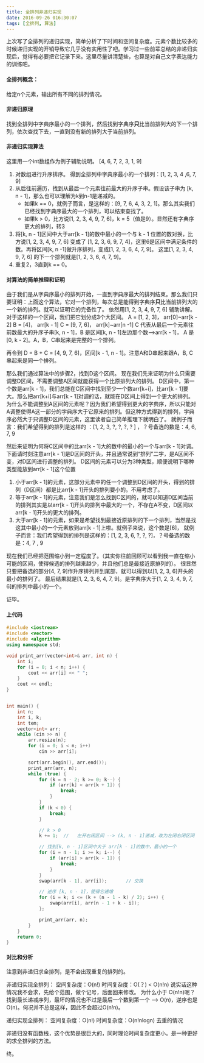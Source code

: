 ```yaml
---
title: 全排列非递归实现
date: 2016-09-26 016:30:07
tags: [全排列, 算法]
---
```

上次写了全排列的递归实现，简单分析了下时间和空间复杂度。元素个数比较多的时候递归实现的开销导致它几乎没有实用性了吧。学习过一些前辈总结的非递归实现后，觉得有必要把它记录下来。这里尽量讲清楚些，也算是对自己文字表达能力的训练吧。

#### 全排列概念：
给定n个元素，输出所有不同的排列情况。

#### 非递归原理
找到全排列中字典序最小的一个排列，然后找到字典序**只**比当前排列大的下一个排列，依次查找下去，一直到没有新的排列大于当前排列。

#### 非递归实现算法
这里用一个int数组作为例子辅助说明。
[4, 6, 7, 2, 3, 1, 9]
1. 对数组进行升序排序。  得到全排列中字典序最小的一个排列：[1, 2, 3, 4 ,6, 7, 9]
2. 从后往前遍历，找到从最后一个元素往前最大的升序子串。假设该子串为 [k, n - 1]，那么也可以理解为k到n-1是递减的。
   - 如果k == 0，就例子而言，是这样的：[9, 7, 6, 4, 3, 2, 1]。那么其实我们已经找到字典序最大的一个排列，可以结束查找了。
   - 如果k > 0，比方说[1, 2, 3, 4, 9, 7, 6]，k = 5（值是9）。显然还有字典序更大的排列，转3
3. 将[k, n - 1]区间中大于arr[k - 1]的数中最小的一个与 k - 1 位置的数对换，比方说[1, 2, 3, 4, 9, 7, 6] 变成了 [1, 2, 3, 6, 9, 7, 4]，这里6是区间中满足条件的数。再将区间[k, n -1]做升序排列，变成[1, 2, 3, 6, 4, 7, 9]。
这里[1, 2, 3, 4, 9, 7, 6] 的下一个排列就是[1, 2, 3, 6, 4, 7, 9]。
4. 重复2，3直到k == 0。

#### 对算法的简单推理和证明
由于我们是从字典序最小的排列开始，一直到字典序最大的排列结束。那么我们只要证明：上面这个算法，它对一个排列，每次总是能得到字典序**只**比当前排列大的一个新的排列。就可以证明它的完备性了。
依然用[1, 2, 3, 4, 9, 7, 6] 辅助讲解。
对于这样的一个区间，我们把它划分成3个大区间。
A = [1, 2, 3]，  arr[0]~arr[k - 2]
B = [4]，  arr[k - 1]
C = [9, 7, 6]， arr[k]~arr[n -1]
C 代表从最后一个元素往前数最大的升序子串[k, n - 1]，B 是区间[k, n - 1]左边那个数-->arr[k - 1]， A 是 [0, k - 2]。A，B，C串起来是完整的一个排列。

再令到 D = B + C = [4, 9, 7, 6]，区间[k - 1, n - 1]。注意A和D串起来跟A，B, C串起来是同一个排列。

那么我们通过算法中的步骤2，找到D这个区间。
现在我们先来证明为什么只需要调整D区间，不需要调整A区间就能获得一个比原排列大的排列。
D区间中，第一个数是arr[k - 1]，我们总能在C区间中找到至少一个数arr[k+i]，比arr[k - 1]要大。那么把arr[k+i]与arr[k - 1]对调的话，就能在D区间上得到一个更大的排列。
为什么不能调整到A区间的元素呢？因为我们希望得到更大的字典序，所以只能对A调整使得A这一部分的字典序大于它原来的排列。但这种方式得到的排列，字典序必然大于只调整D区间的元素，这里读者自己简单推理下就明白了。
就例子而言：我们希望得到的排列是这样的 ：[1, 2, 3, ?, ?, ?, ? ] ，？号备选的数是：4, 6, 7, 9


然后来证明为何将C区间中的比arr[k - 1]大的数中的最小的一个与arr[k - 1]对调。
下面请时刻注意arr[k - 1]是D区间的开头，并且通常说到“排列”二字，是A区间不变，对D区间进行调整的排列。
D区间的元素可以分为3种类型，顺便说明下哪种类型能放到arr[k - 1]这个位置
   1. 小于arr[k - 1]的元素，这部分元素中的任一个调整到D区间的开头，得到的排列（D区间）都是比arr[k - 1]开头的排列要小的。不用考虑了。
   2. 等于arr[k - 1]的元素，注意我们是怎么找到C区间的，就可以知道D区间当前的排列其实是以arr[k - 1]开头的排列中最大的一个，不存在A不变，D区间以arr[k - 1]开头的更大的排列。
   3. 大于arr[k - 1]的元素，如果是希望找到最接近原排列的下一个排列，当然是找这其中最小的一个元素放到arr[k - 1]上啦。就例子来说，这个数是[6]，
就例子而言：我们希望得到的排列是这样的：[1, 2, 3, 6, ?, ?, ?]，？号备选的数是：4, 7 , 9


现在我们已经把范围缩小到一定程度了。（其实你往前回顾可以看到我一直在缩小可能的区间，使得候选的排列越来越少，并且他们总是最接近原排列的）。
很显然只要把备选的部分[4, 7, 9]作升序排列并到尾部，就可以得到以[1, 2, 3, 6]开头的最小的排列了。
最后结果就是[1, 2, 3, 6, 4, 7, 9]。是字典序大于[1, 2, 3, 4, 9, 7, 6]的排列中最小的一个。

证毕。



#### 上代码
```cpp
#include <iostream>
#include <vector>
#include <algorithm>
using namespace std;

void print_arr(vector<int>& arr, int n) {
	int i;
	for (i = 0; i < n; i++) {
		cout << arr[i] << " ";
	}
	cout << endl;
}


int main() {
	int n;
	int i, k;
	int tem;
	vector<int> arr;
	while (cin >> n) {
		arr.resize(n);
		for (i = 0; i < n; i++)
			cin >> arr[i];

		sort(arr.begin(), arr.end());
		print_arr(arr, n);
		while (true) {
			for (k = n - 2; k >= 0; k--) {
				if (arr[k] < arr[k + 1]) {
					break;
				}
			}
			if (k < 0) {
				break;
			}

			// k > 0
			k += 1;  //   左开右闭区间 --> (k, n - 1]递减，改为左闭右闭区间 -->[k, n - 1]递减

			// 找到[k, n - 1]区间中大于 arr[k - 1]的数中，最小的一个
			for (i = n - 1; i >= k; i--) {
				if (arr[i] > arr[k - 1]) {
					break;
				}
			}
			swap(arr[k - 1], arr[i]);		// 交换

			// 逆序 [k, n - 1]，使得它递增
			for (i = k; i <= (k + (n - 1 - k) / 2); i++) {
				swap(arr[i], arr[n - 1 + k - i]);
			};

			print_arr(arr, n);
		}
	}
	return 0;
}
```

#### 对比和分析
注意到非递归求全排列，是不会出现重复的排列的。

非递归实现全排列：
空间复杂度：O(n!)
时间复杂度：O(？) <  O(n!n) 说实话这种情况我不会求，先给个范围，做个记号，后面回来修改。
为什么小于 O(n!n)呢？找到最长递减序列，最坏的情况也不过是最后一个数到第一个 --> O(n)，逆序也是O(n)。何况并不总是这样，因此不会超过O(n!n)。

递归实现全排列：
空间复杂度：O(n!)
时间复杂度：O(n!nlogn) 去重的情况

非递归没有函数栈，这个优势是很巨大的，同时理论时间复杂度更小。是一种更好的求全排列的方法。

终。